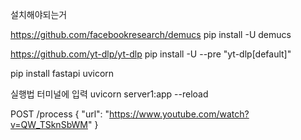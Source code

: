 설치해야되는거

https://github.com/facebookresearch/demucs
pip install -U demucs

https://github.com/yt-dlp/yt-dlp
pip install -U --pre "yt-dlp[default]"

pip install fastapi uvicorn

실행법 터미널에 입력
uvicorn server1:app --reload


  POST /process
  {
    "url": "https://www.youtube.com/watch?v=QW_TSknSbWM"
  }
